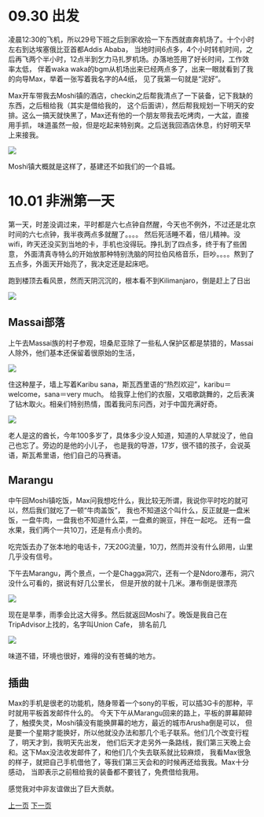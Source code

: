 # 09.30 出发

凌晨12:30的飞机，所以29号下班之后到家收拾一下东西就直奔机场了。十个小时左右到达埃塞俄比亚首都Addis Ababa，
当地时间6点多，4个小时转机时间，之后再飞两个半小时，12点半到乞力马扎罗机场。办落地签用了好长时间，工作效率太低，
伴着waka waka的bgm从机场出来已经两点多了，出来一眼就看到了我的向导Max，举着一张写着我名字的A4纸，
见了我第一句就是“泥好”。

Max开车带我去Moshi镇的酒店，checkin之后帮我清点了一下装备，记下我缺的东西，之后租给我（其实是借给我的，
这个后面讲），然后帮我规划一下明天的安排。这么一搞天就快黑了，Max还有他的一个朋友带我去吃烤肉，一大盆，直接用手抓，
味道虽然一般，但是吃起来特别爽。之后送我回酒店休息，约好明天早上来接我。

![](http://og8b43m1v.bkt.clouddn.com/lmZm5jjH5WAzk8O6MJBXjQJ-tHUu)

Moshi镇大概就是这样了，基建还不如我们的一个县城。

# 10.01 非洲第一天

第一天，时差没调过来，平时都是六七点钟自然醒，今天也不例外，不过还是北京时间的六七点钟，我半夜两点多就醒了。。。。
然后死活睡不着，倍儿精神。没wifi，昨天还没买到当地的卡，手机也没得玩。挣扎到了四点多，终于有了些困意，
外面清真寺特么的开始放那种特别洗脑的阿拉伯风格音乐，巨吵。。。。熬到了五点多，外面天开始亮了，我决定还是起床吧。

跑到楼顶去看风景，然而天阴沉沉的，根本看不到Kilimanjaro，倒是赶上了日出

![](http://og8b43m1v.bkt.clouddn.com/FjG2TSGsX3O-RK0VfeN5SQorXL1C)

## Massai部落

上午去Massai族的村子参观，坦桑尼亚除了一些私人保护区都是禁猎的，Massai人除外，他们基本还保留着很原始的生活，

![](http://og8b43m1v.bkt.clouddn.com/llJGSimQ6FsjrJqFq5nWDzvSxcEW)

住这种屋子，墙上写着Karibu sana，斯瓦西里语的“热烈欢迎”，karibu＝welcome，sana＝very much。
给我穿上他们的衣服，又唱歌跳舞的，之后表演了钻木取火。相亲们特别热情，围着我问东问西，对于中国充满好奇。

![](http://og8b43m1v.bkt.clouddn.com/lp2sq4TXlF4pki1kMUm3IUgNCYKy)

老人是这的酋长，今年100多岁了，具体多少没人知道，知道的人早就没了，他自己也忘了。旁边的是他的小儿子，
也是我的导游，17岁，很不错的孩子，会说英语，斯瓦希里语，他们自己的马赛语。

## Marangu

中午回Moshi镇吃饭，Max问我想吃什么，我比较无所谓，我说你平时吃的就可以，然后我们就吃了一顿“牛肉盖饭”，
我也不知道这个叫什么，反正就是一盘米饭，一盘牛肉，一盘我也不知道什么菜，一盘煮的豌豆，拌在一起吃。
还有一盘水果，我们两个一共10刀，还是有点小贵的。

吃完饭去办了张本地的电话卡，7天20G流量，10刀，然而并没有什么卵用，山里几乎没有信号。

下午去Marangu，两个景点，一个是Chagga洞穴，还有一个是Ndoro瀑布，洞穴没什么可看的，据说有好几公里长，
但是开放的就十几米。瀑布倒是很漂亮

![](http://og8b43m1v.bkt.clouddn.com/lsaCgTPQKpLBcJUV71i3_NXHDEZi)


现在是旱季，雨季会比这大得多。然后就返回Moshi了。晚饭是我自己在TripAdvisor上找的，名字叫Union Cafe，
排名前几

![](http://og8b43m1v.bkt.clouddn.com/Fgj5HQWEFH4sqXrHIt5EiCerisgM)

味道不错，环境也很好，难得的没有苍蝇的地方。

## 插曲

Max的手机是很老的功能机，随身带着一个sony的平板，可以插3G卡的那种，平时就用平板首发邮件什么的。
今天下午从Marangu回来的路上，平板的屏幕颠碎了，触摸失灵，Moshi镇没有能换屏幕的地方，最近的城市Arusha倒是可以，
但是要一个星期才能换好，所以他就没办法和那几个毛子联系。他们几个改变行程了，明天才到，我明天先出发，
他们后天才走另外一条路线，我们第三天晚上会和。这下Max没法收发邮件了，和他们几个失去联系就比较麻烦，
我看Max很急的样子，就把自己手机借他了，等我们第三天会和的时候再还给我我。Max十分感动，
当即表示之前租给我的装备都不要钱了，免费借给我用。

感觉我对中非友谊做出了巨大贡献。

[上一页](README.md) [下一页](1002.md)
